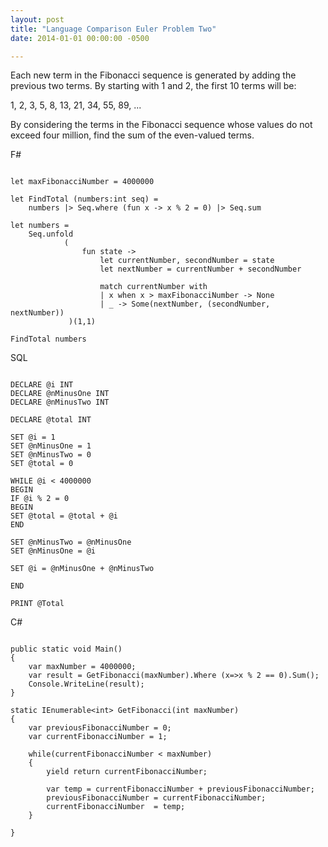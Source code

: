 ```yaml
---
layout: post
title: "Language Comparison Euler Problem Two"
date: 2014-01-01 00:00:00 -0500

---
```


Each new term in the Fibonacci sequence is generated by adding the previous two terms. By starting with 1 and 2, the first 10 terms will be:

1, 2, 3, 5, 8, 13, 21, 34, 55, 89, ...

By considering the terms in the Fibonacci sequence whose values do not exceed four million, find the sum of the even-valued terms.

F#

```

let maxFibonacciNumber = 4000000

let FindTotal (numbers:int seq) = 
    numbers |> Seq.where (fun x -> x % 2 = 0) |> Seq.sum 

let numbers = 
    Seq.unfold
            (
                fun state -> 
                    let currentNumber, secondNumber = state
                    let nextNumber = currentNumber + secondNumber

                    match currentNumber with 
                    | x when x > maxFibonacciNumber -> None
                    | _ -> Some(nextNumber, (secondNumber, nextNumber))
             )(1,1)

FindTotal numbers

```


SQL

```

DECLARE @i INT
DECLARE @nMinusOne INT
DECLARE @nMinusTwo INT

DECLARE @total INT

SET @i = 1
SET @nMinusOne = 1
SET @nMinusTwo = 0
SET @total = 0

WHILE @i < 4000000 
BEGIN
IF @i % 2 = 0 
BEGIN
SET @total = @total + @i
END

SET @nMinusTwo = @nMinusOne
SET @nMinusOne = @i

SET @i = @nMinusOne + @nMinusTwo

END

PRINT @Total 

```


C#

```

public static void Main()
{
    var maxNumber = 4000000;
    var result = GetFibonacci(maxNumber).Where (x=>x % 2 == 0).Sum();
    Console.WriteLine(result);
}

static IEnumerable<int> GetFibonacci(int maxNumber)
{
    var previousFibonacciNumber = 0; 
    var currentFibonacciNumber = 1;

    while(currentFibonacciNumber < maxNumber)
    {
        yield return currentFibonacciNumber;

        var temp = currentFibonacciNumber + previousFibonacciNumber;
        previousFibonacciNumber = currentFibonacciNumber;
        currentFibonacciNumber  = temp;
    }

}

```

